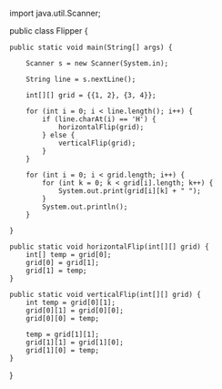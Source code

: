 import java.util.Scanner;

public class Flipper {
    
    public static void main(String[] args) {
      
        Scanner s = new Scanner(System.in);
        
        String line = s.nextLine();
        
        int[][] grid = {{1, 2}, {3, 4}};
        
        for (int i = 0; i < line.length(); i++) {
            if (line.charAt(i) == 'H') {
                horizontalFlip(grid);
            } else {
                verticalFlip(grid);
            }
        }
        
        for (int i = 0; i < grid.length; i++) {
            for (int k = 0; k < grid[i].length; k++) {
                System.out.print(grid[i][k] + " ");
            }
            System.out.println();
        }
        
    }
    
    public static void horizontalFlip(int[][] grid) {
        int[] temp = grid[0];
        grid[0] = grid[1];
        grid[1] = temp;
    }
    
    public static void verticalFlip(int[][] grid) {
        int temp = grid[0][1];
        grid[0][1] = grid[0][0];
        grid[0][0] = temp;
        
        temp = grid[1][1];
        grid[1][1] = grid[1][0];
        grid[1][0] = temp;
    }
}
